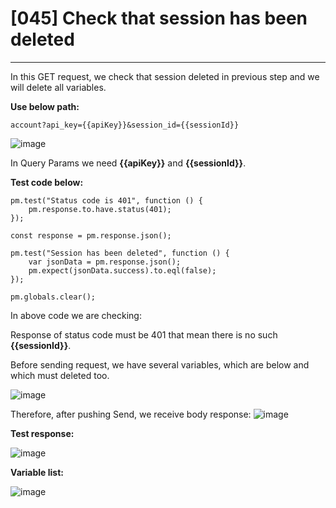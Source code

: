 # [045] Check that session has been deleted
___

In this GET request, we check that session deleted in previous step and we will delete all variables.

__Use below path:__
```
account?api_key={{apiKey}}&session_id={{sessionId}}
```
![image](https://user-images.githubusercontent.com/122685448/231300571-b5c46fad-ec45-44eb-914b-770376c48d93.png)

In Query Params we need __{{apiKey}}__ and __{{sessionId}}__.

__Test code below:__
```
pm.test("Status code is 401", function () {
    pm.response.to.have.status(401);
});

const response = pm.response.json();

pm.test("Session has been deleted", function () {
    var jsonData = pm.response.json();
    pm.expect(jsonData.success).to.eql(false);
});

pm.globals.clear();
```

In above code we are checking:

Response of status code must be 401 that mean there is no such __{{sessionId}}__.

Before sending request, we have several variables, which are below and which must deleted too.

![image](https://user-images.githubusercontent.com/122685448/231300588-4a34be18-9e91-4801-a338-da83945770b8.png)

Therefore, after pushing Send, we receive body response:
![image](https://user-images.githubusercontent.com/122685448/231300599-b2a88919-fa9d-4340-80ce-334855017846.png)
 
__Test response:__

![image](https://user-images.githubusercontent.com/122685448/231300607-93c9c52f-aa71-4adb-a388-bf49627d8d21.png)

__Variable list:__

![image](https://user-images.githubusercontent.com/122685448/231300628-4b409e85-9379-4aea-9cf4-9d537ca4ae0e.png)
